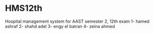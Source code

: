 # HMS12th 
Hospital management system for AAST semester 2, 12th exam 
1- hamed ashraf
2- shahd adel
3- engy el batran
4- zeina ahmed 
